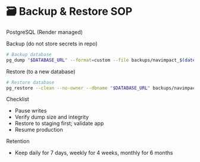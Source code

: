 # 🗃️ Backup & Restore SOP

PostgreSQL (Render managed)

Backup (do not store secrets in repo)

```bash
# Backup database
pg_dump "$DATABASE_URL" --format=custom --file backups/navimpact_$(date +%F).dump
```

Restore (to a new database)

```bash
# Restore database
pg_restore --clean --no-owner --dbname "$DATABASE_URL" backups/navimpact_YYYY-MM-DD.dump
```

Checklist

- Pause writes
- Verify dump size and integrity
- Restore to staging first; validate app
- Resume production

Retention

- Keep daily for 7 days, weekly for 4 weeks, monthly for 6 months
